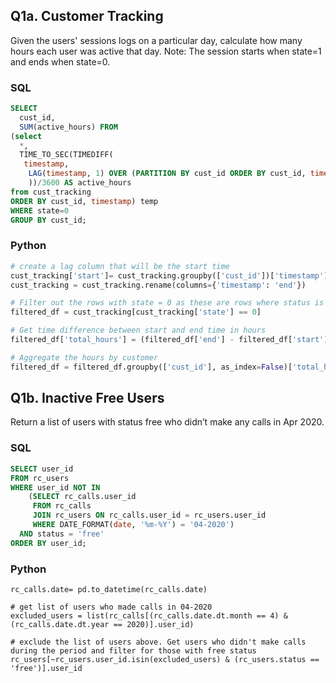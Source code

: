 ## Q1a. Customer Tracking
Given the users' sessions logs on a particular day, calculate how many hours each user was active that day.
Note: The session starts when state=1 and ends when state=0.

### SQL
```sql 
SELECT
  cust_id,
  SUM(active_hours) FROM
(select
  *,
  TIME_TO_SEC(TIMEDIFF(
   timestamp,
    LAG(timestamp, 1) OVER (PARTITION BY cust_id ORDER BY cust_id, timestamp)
    ))/3600 AS active_hours
from cust_tracking
ORDER BY cust_id, timestamp) temp
WHERE state=0
GROUP BY cust_id;
```

### Python
``` python
# create a lag column that will be the start time
cust_tracking['start']= cust_tracking.groupby(['cust_id'])['timestamp'].shift(1)
cust_tracking = cust_tracking.rename(columns={'timestamp': 'end'})

# Filter out the rows with state = 0 as these are rows where status is off at end time.
filtered_df = cust_tracking[cust_tracking['state'] == 0]

# Get time difference between start and end time in hours
filtered_df['total_hours'] = (filtered_df['end'] - filtered_df['start']).dt.seconds /(60*60)

# Aggregate the hours by customer
filtered_df = filtered_df.groupby(['cust_id'], as_index=False)['total_hours'].sum()
```


## Q1b. Inactive Free Users
Return a list of users with status free who didn’t make any calls in Apr 2020.

### SQL
```sql 
SELECT user_id
FROM rc_users
WHERE user_id NOT IN
    (SELECT rc_calls.user_id
     FROM rc_calls
     JOIN rc_users ON rc_calls.user_id = rc_users.user_id
     WHERE DATE_FORMAT(date, '%m-%Y') = '04-2020')
  AND status = 'free'
ORDER BY user_id;
```

### Python
```
rc_calls.date= pd.to_datetime(rc_calls.date)

# get list of users who made calls in 04-2020
excluded_users = list(rc_calls[(rc_calls.date.dt.month == 4) & (rc_calls.date.dt.year == 2020)].user_id)

# exclude the list of users above. Get users who didn't make calls during the period and filter for those with free status
rc_users[~rc_users.user_id.isin(excluded_users) & (rc_users.status == 'free')].user_id
```

